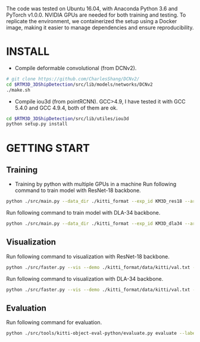 The code was tested on Ubuntu 16.04, with Anaconda Python 3.6 and PyTorch v1.0.0. NVIDIA GPUs are needed for both training and testing. To replicate the environment, we containerized the setup using a Docker image, making it easier to manage dependencies and ensure reproducibility.

INSTALL
==================

- Compile deformable convolutional (from DCNv2).
```bash
# git clone https://github.com/CharlesShang/DCNv2/
cd $RTM3D_3DShipDetection/src/lib/models/networks/DCNv2
./make.sh
```
  
- Compile iou3d (from pointRCNN). GCC>4.9, I have tested it with GCC 5.4.0 and GCC 4.9.4, both of them are ok.
```bash
cd $RTM3D_3DShipDetection/src/lib/utiles/iou3d
python setup.py install
```

GETTING START
==================

Training
------------
- Training by python with multiple GPUs in a machine
Run following command to train model with ResNet-18 backbone.
```bash
python ./src/main.py --data_dir ./kitti_format --exp_id KM3D_res18 --arch res_18 --batch_size 32 --master_batch_size 16 --lr 1.25e-4 --gpus 0,1 --num_epochs 200
```
Run following command to train model with DLA-34 backbone.
```bash
python ./src/main.py --data_dir ./kitti_format --exp_id KM3D_dla34 --arch dla_34 --batch_size 16 --master_batch_size 8 --lr 1.25e-4 --gpus 0,1 --num_epochs 200
```

Visualization
------------
Run following command to visualization with ResNet-18 backbone.
```bash
python ./src/faster.py --vis --demo ./kitti_format/data/kitti/val.txt --data_dir ./kitti_format --calib_dir ./kitti_format/data/kitti/calib/ --load_model ./kitti_format/exp/KM3D_res18/model_last.pth --gpus 0 --arch res_18
```
Run following command to visualization with DLA-34 backbone.
```bash
python ./src/faster.py --vis --demo ./kitti_format/data/kitti/val.txt --data_dir ./kitti_format --calib_dir ./kitti_format/data/kitti/calib/ --load_model ./kitti_format/exp/KM3D_dla34/model_last.pth --gpus 0 --arch res_18
```

Evaluation
------------
Run following command for evaluation.
```bash
python ./src/tools/kitti-object-eval-python/evaluate.py evaluate --label_path=./kitti_format/data/kitti/label/ --label_split_file ./ImageSets/val.txt --current_class=0,1,2 --coco=False --result_path=./kitti_format/exp/results/data/
```
